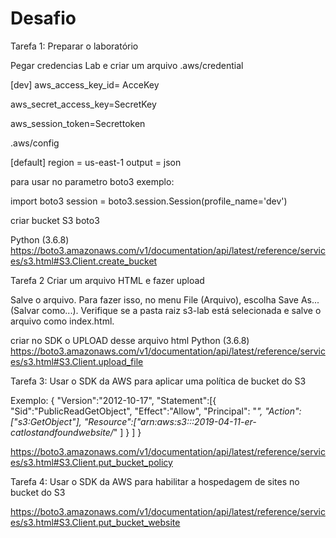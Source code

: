 # Desafio

Tarefa 1: Preparar o laboratório

Pegar credencias Lab e criar um arquivo .aws/credential

[dev]
aws_access_key_id= AcceKey  </p>
aws_secret_access_key=SecretKey </p>
aws_session_token=Secrettoken </p>

.aws/config

[default]
region = us-east-1
output = json

para usar no parametro boto3
exemplo:

import boto3 
session = boto3.session.Session(profile_name='dev')

criar bucket S3 boto3

Python (3.6.8)	https://boto3.amazonaws.com/v1/documentation/api/latest/reference/services/s3.html#S3.Client.create_bucket


Tarefa 2 Criar um arquivo HTML e fazer upload

Salve o arquivo. Para fazer isso, no menu File (Arquivo), escolha Save As... (Salvar como...). Verifique se a pasta raiz s3-lab está selecionada e salve o arquivo como index.html.

criar no SDK o UPLOAD desse arquivo html
Python (3.6.8)	https://boto3.amazonaws.com/v1/documentation/api/latest/reference/services/s3.html#S3.Client.upload_file

Tarefa 3: Usar o SDK da AWS para aplicar uma política de bucket do S3

Exemplo:
{
  "Version":"2012-10-17",
  "Statement":[{
    "Sid":"PublicReadGetObject",
        "Effect":"Allow",
      "Principal": "*",
      "Action":["s3:GetObject"],
      "Resource":["arn:aws:s3:::2019-04-11-er-catlostandfoundwebsite/*"
      ]
    }
  ]
}

https://boto3.amazonaws.com/v1/documentation/api/latest/reference/services/s3.html#S3.Client.put_bucket_policy

Tarefa 4: Usar o SDK da AWS para habilitar a hospedagem de sites no bucket do S3

https://boto3.amazonaws.com/v1/documentation/api/latest/reference/services/s3.html#S3.Client.put_bucket_website
